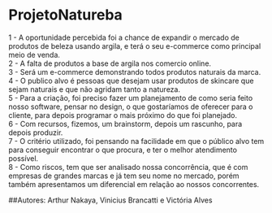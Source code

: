 # ProjetoNatureba
1 - A oportunidade percebida foi a chance de expandir o mercado de produtos de beleza usando argila, e terá o seu e-commerce como principal meio de venda.\
2 - A falta de produtos a base de argila nos comercio online.\
3 - Será um e-commerce demonstrando todos produtos naturais da marca.\
4 - O publico alvo é pessoas que desejam usar produtos de skincare que sejam naturais e que não agridam tanto a natureza.\
5 - Para a criação, foi preciso fazer um planejamento de como seria feito nosso software, pensar no design, o que gostaríamos de oferecer para o cliente, para depois programar o mais próximo do que foi planejado.\
6 - Com recursos, fizemos, um brainstorm, depois um rascunho, para depois produzir.\
7 - O critério utilizado, foi pensando na facilidade em que o público alvo tem para conseguir encontrar o que procura, e ter o melhor atendimento possível.\
8 - Como riscos, tem que ser analisado nossa concorrência, que é com empresas de grandes marcas e já tem seu nome no mercado, porém também apresentamos um diferencial em relação ao nossos concorrentes.

##Autores: Arthur Nakaya, Vinicius Brancatti e Victória Alves
